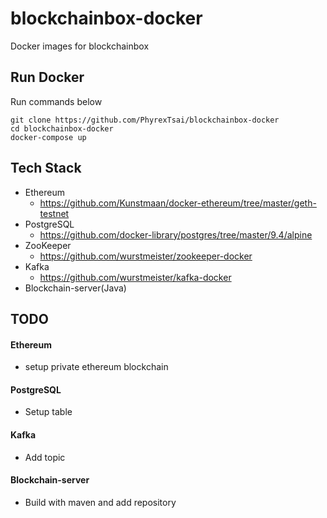 # blockchainbox-docker
Docker images for blockchainbox

## Run Docker

Run commands below

```
git clone https://github.com/PhyrexTsai/blockchainbox-docker
cd blockchainbox-docker
docker-compose up
```

## Tech Stack

- Ethereum
    - https://github.com/Kunstmaan/docker-ethereum/tree/master/geth-testnet
- PostgreSQL
    - https://github.com/docker-library/postgres/tree/master/9.4/alpine
- ZooKeeper
    - https://github.com/wurstmeister/zookeeper-docker
- Kafka
    - https://github.com/wurstmeister/kafka-docker
- Blockchain-server(Java)
    
## TODO

#### Ethereum

- setup private ethereum blockchain

#### PostgreSQL

- Setup table

#### Kafka 

- Add topic

#### Blockchain-server

- Build with maven and add repository

